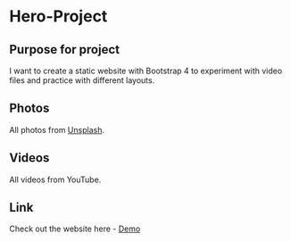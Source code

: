 # Hero-Project

## Purpose for project

I want to create a static website with Bootstrap 4 to experiment with video files and practice with different layouts.

## Photos

All photos from [Unsplash](https://unsplash.com).

## Videos

All videos from YouTube.

## Link

Check out the website here - [Demo](https://vronney.github.io/hero-project/)
